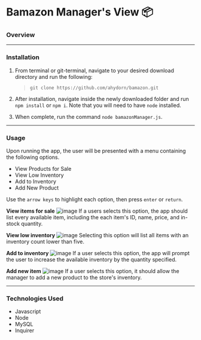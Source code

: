 # Bamazon Manager's View 📦

### **Overview**

---

### **Installation**

1. From terminal or git-terminal, navigate to your desired download directory and run the following:

    >`git clone https://github.com/ahydorn/bamazon.git`

2. After installation, navigate inside the newly downloaded folder and run `npm install` or `npm i`. Note that you will need to have `node` installed.

3. When complete, run the command `node bamazonManager.js`.

---

### **Usage**

Upon running the app, the user will be presented with a menu containing the following options. 

  * View Products for Sale
  * View Low Inventory
  * Add to Inventory
  * Add New Product

Use the `arrow keys` to highlight each option, then press `enter` or `return`.

**View items for sale**
![image](https://user-images.githubusercontent.com/40612623/61552247-25adfe00-aa0c-11e9-8d94-295f5122a002.png)
If a users selects this option, the app should list every available item, including the each item's ID, name, price, and in-stock quantity.

**View low inventory**
![image](https://user-images.githubusercontent.com/40612623/61552255-2a72b200-aa0c-11e9-878b-253f54059262.png)
Selecting this option will list all items with an inventory count lower than five.

**Add to inventory**
![image](https://user-images.githubusercontent.com/40612623/61552233-1af36900-aa0c-11e9-9472-1d1a03ea1b61.png)
If a user selects this option, the app will prompt the user to increase the available inventory by the quantity specified.

**Add new item**
![image](https://user-images.githubusercontent.com/40612623/61552264-2f376600-aa0c-11e9-8055-f88bd31c65aa.png)
If a user selects this option, it should allow the manager to add a new product to the store's inventory.

---

### Technologies Used

* Javascript
* Node
* MySQL
* Inquirer


